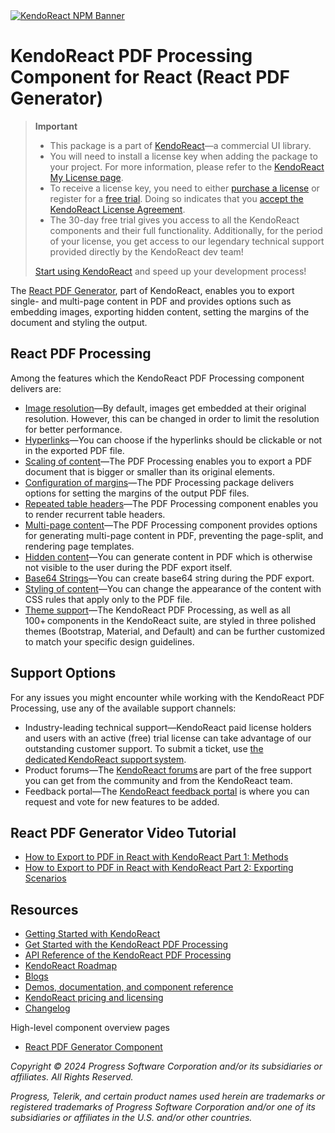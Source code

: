 <a href="https://www.telerik.com/kendo-react-ui?utm_medium=referral&utm_source=npm&utm_campaign=kendo-ui-react-trial-npm-pdf&utm_content=banner" target="_blank">
<img src="https://www.telerik.com/kendo-react-ui/components/npm-banner.svg" alt="KendoReact NPM Banner">
</a>

# KendoReact PDF Processing Component for React (React PDF Generator)

> **Important**
> * This package is а part of [KendoReact](https://www.telerik.com/kendo-react-ui?utm_medium=referral&utm_source=npm&utm_campaign=kendo-ui-react-trial-npm-pdf)&mdash;a commercial UI library.
> * You will need to install a license key when adding the package to your project. For more information, please refer to the [KendoReact My License page](https://www.telerik.com/kendo-react-ui/components/my-license/?utm_medium=referral&utm_source=npm&utm_campaign=kendo-ui-react-trial-npm-pdf).
> * To receive a license key, you need to either [purchase a license](https://www.telerik.com/kendo-react-ui/pricing?utm_medium=referral&utm_source=npm&utm_campaign=kendo-ui-react-trial-npm-pdf) or register for a [free trial](https://www.telerik.com/try/kendo-react-ui?utm_medium=referral&utm_source=npm&utm_campaign=kendo-ui-react-trial-npm-pdf). Doing so indicates that you [accept the KendoReact License Agreement](https://www.telerik.com/purchase/license-agreement/progress-kendoreact?utm_medium=referral&utm_source=npm&utm_campaign=kendo-ui-react-trial-npm-pdf).
> * The 30-day free trial gives you access to all the KendoReact components and their full functionality. Additionally, for the period of your license, you get access to our legendary technical support provided directly by the KendoReact dev team!
>
> [Start using KendoReact](https://www.telerik.com/try/kendo-react-ui?utm_medium=referral&utm_source=npm&utm_campaign=kendo-ui-react-trial-npm-pdf) and speed up your development process!

The [React PDF Generator](https://www.telerik.com/kendo-react-ui/pdfprocessing), part of KendoReact, enables you to export single- and multi-page content in PDF and provides options such as embedding images, exporting hidden content, setting the margins of the document and styling the output.

## React PDF Processing

Among the features which the KendoReact PDF Processing component delivers are:

* [Image resolution](https://www.telerik.com/kendo-react-ui/components/pdfprocessing/embedded-images/?utm_medium=referral&utm_source=npm&utm_campaign=kendo-ui-react-trial-npm-pdf)&mdash;By default, images get embedded at their original resolution. However, this can be changed in order to limit the resolution for better performance.
* [Hyperlinks](https://www.telerik.com/kendo-react-ui/components/pdfprocessing/hyperlinks/?utm_medium=referral&utm_source=npm&utm_campaign=kendo-ui-react-trial-npm-pdf)&mdash;You can choose if the hyperlinks should be clickable or not in the exported PDF file.
* [Scaling of content](https://www.telerik.com/kendo-react-ui/components/pdfprocessing/content-scaling/?utm_medium=referral&utm_source=npm&utm_campaign=kendo-ui-react-trial-npm-pdf)&mdash;The PDF Processing enables you to export a PDF document that is bigger or smaller than its original elements.
* [Configuration of margins](https://www.telerik.com/kendo-react-ui/components/pdfprocessing/setting-margin/?utm_medium=referral&utm_source=npm&utm_campaign=kendo-ui-react-trial-npm-pdf)&mdash;The PDF Processing package delivers options for setting the margins of the output PDF files.
* [Repeated table headers](https://www.telerik.com/kendo-react-ui/components/pdfprocessing/table-headers/?utm_medium=referral&utm_source=npm&utm_campaign=kendo-ui-react-trial-npm-pdf)&mdash;The PDF Processing component enables you to render recurrent table headers.
* [Multi-page content](https://www.telerik.com/kendo-react-ui/components/pdfprocessing/multi-page-content/?utm_medium=referral&utm_source=npm&utm_campaign=kendo-ui-react-trial-npm-pdf)&mdash;The PDF Processing component provides options for generating multi-page content in PDF, preventing the page-split, and rendering page templates.
* [Hidden content](https://www.telerik.com/kendo-react-ui/components/pdfprocessing/hidden-content/?utm_medium=referral&utm_source=npm&utm_campaign=kendo-ui-react-trial-npm-pdf)&mdash;You can generate content in PDF which is otherwise not visible to the user during the PDF export itself.
* [Base64 Strings](https://www.telerik.com/kendo-react-ui/components/pdfprocessing/base64string/?utm_medium=referral&utm_source=npm&utm_campaign=kendo-ui-react-trial-npm-pdf)&mdash;You can create base64 string during the PDF export.
* [Styling of content](https://www.telerik.com/kendo-react-ui/components/pdfprocessing/content-styling/?utm_medium=referral&utm_source=npm&utm_campaign=kendo-ui-react-trial-npm-pdf)&mdash;You can change the appearance of the content with CSS rules that apply only to the PDF file.
* [Theme support](https://www.telerik.com/kendo-react-ui/components/styling/?utm_medium=referral&utm_source=npm&utm_campaign=kendo-ui-react-trial-npm-pdf)&mdash;The KendoReact PDF Processing, as well as all 100+ components in the KendoReact suite, are styled in three polished themes (Bootstrap, Material, and Default) and can be further customized to match your specific design guidelines.

## Support Options

For any issues you might encounter while working with the KendoReact PDF Processing, use any of the available support channels:

* Industry-leading technical support&mdash;KendoReact paid license holders and users with an active (free) trial license can take advantage of our outstanding customer support. To submit a ticket, use [the dedicated KendoReact support system](https://www.telerik.com/account/support-tickets?utm_medium=referral&utm_source=npm&utm_campaign=kendo-ui-react-trial-npm-pdf).
* Product forums&mdash;The [KendoReact forums](https://www.telerik.com/forums/kendo-ui-react?utm_medium=referral&utm_source=npm&utm_campaign=kendo-ui-react-trial-npm-pdf) are part of the free support you can get from the community and from the KendoReact team.
* Feedback portal&mdash;The [KendoReact feedback portal](https://feedback.telerik.com/kendo-react-ui?utm_medium=referral&utm_source=npm&utm_campaign=kendo-ui-react-trial-npm-pdf) is where you can request and vote for new features to be added.

## React PDF Generator Video Tutorial

* [How to Export to PDF in React with KendoReact Part 1: Methods](https://www.telerik.com/videos/how-to-export-to-pdf-in-react-methods-react-pdf-generator-part-1)
* [How to Export to PDF in React with KendoReact Part 2: Exporting Scenarios](https://www.telerik.com/videos/how-to-export-to-pdf-in-react-invoices-and-charts-react-pdf-generator-part-2)

## Resources

* [Getting Started with KendoReact](https://www.telerik.com/kendo-react-ui/components/getting-started/?utm_medium=referral&utm_source=npm&utm_campaign=kendo-ui-react-trial-npm-pdf)
* [Get Started with the KendoReact PDF Processing](https://www.telerik.com/kendo-react-ui/components/pdfprocessing/?utm_medium=referral&utm_source=npm&utm_campaign=kendo-ui-react-trial-npm-pdf)
* [API Reference of the KendoReact PDF Processing](https://www.telerik.com/kendo-react-ui/components/pdfprocessing/api/?utm_medium=referral&utm_source=npm&utm_campaign=kendo-ui-react-trial-npm-pdf)
* [KendoReact Roadmap](https://www.telerik.com/support/whats-new/kendo-react-ui/roadmap?utm_medium=referral&utm_source=npm&utm_campaign=kendo-ui-react-trial-npm-pdf)
* [Blogs](https://www.telerik.com/blogs/tag/kendoreact?utm_medium=referral&utm_source=npm&utm_campaign=kendo-ui-react-trial-npm-pdf)
* [Demos, documentation, and component reference](https://www.telerik.com/kendo-react-ui/components/?utm_medium=referral&utm_source=npm&utm_campaign=kendo-ui-react-trial-npm-pdf)
* [KendoReact pricing and licensing](https://www.telerik.com/kendo-react-ui/pricing?utm_medium=referral&utm_source=npm&utm_campaign=kendo-ui-react-trial-npm-pdf)
* [Changelog](https://www.telerik.com/kendo-react-ui/components/changelogs/ui-for-react/?utm_medium=referral&utm_source=npm&utm_campaign=kendo-ui-react-trial-npm-pdf)

High-level component overview pages

* [React PDF Generator Component](https://www.telerik.com/kendo-react-ui/pdfprocessing)

*Copyright © 2024 Progress Software Corporation and/or its subsidiaries or affiliates. All Rights Reserved.*

*Progress, Telerik, and certain product names used herein are trademarks or registered trademarks of Progress Software Corporation and/or one of its subsidiaries or affiliates in the U.S. and/or other countries.*
